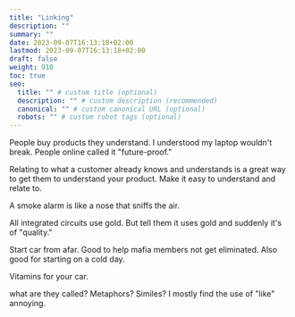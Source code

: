 ```yaml
---
title: "Linking"
description: ""
summary: ""
date: 2023-09-07T16:13:18+02:00
lastmod: 2023-09-07T16:13:18+02:00
draft: false
weight: 910
toc: true
seo:
  title: "" # custom title (optional)
  description: "" # custom description (recommended)
  canonical: "" # custom canonical URL (optional)
  robots: "" # custom robot tags (optional)
---
```


People buy products they understand. I understood my laptop wouldn't break. People online called it "future-proof."

Relating to what a customer already knows and understands is a great way to get them to understand your product. Make it easy to understand and relate to.

A smoke alarm is like a nose that sniffs the air.

All integrated circuits use gold. But tell them it uses gold and suddenly it's of "quality."

Start car from afar. Good to help mafia members not get eliminated. Also good for starting on a cold day.

Vitamins for your car.

what are they called? Metaphors? Similes? I mostly find the use of "like" annoying.
